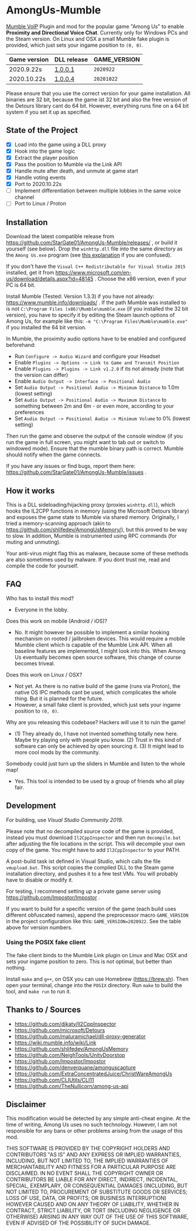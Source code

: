 # AmongUs-Mumble
[Mumble VoIP](https://www.mumble.info/) Plugin and mod for the popular game "Among Us" to enable **Proximity and Directional Voice Chat**. Currently only for Windows PCs and the Steam version. On Linux and OSX a small Mumble fake plugin is provided, which just sets your ingame position to `(0, 0)`.

| Game version | DLL release                                                                   | GAME_VERSION |
| ------------ | ----------------------------------------------------------------------------- | ------------ |
| 2020.9.22s   | [1.0.0.1](https://github.com/StarGate01/AmongUs-Mumble/releases/tag/v1.0.0.1) | `2020922`    |
| 2020.10.22s  | [1.0.0.4](https://github.com/StarGate01/AmongUs-Mumble/releases/tag/v1.0.0.4) | `20201022`   |

Please ensure that you use the correct version for your game installation. All binaries are 32 bit, because the game ist 32 bit and also the free version of the Detours library cant do 64 bit. However, everything runs fine on a 64 bit system if you set it up as specified.

## State of the Project

 - [x] Load into the game using a DLL proxy
 - [x] Hook into the game logic
 - [x] Extract the player position
 - [x] Pass the position to Mumble via the Link API
 - [x] Handle mute after death, and unmute at game start
 - [x] Handle voting events
 - [x] Port to 2020.10.22s
 - [ ] Implement differentiation between multiple lobbies in the same voice channel
 - [ ] Port to Linux / Proton

## Installation

Download the latest compatible release from https://github.com/StarGate01/AmongUs-Mumble/releases/ , or build it yourself (see below). Drop the `winhttp.dll` file into the same directory as the `Among Us.exe` program (see [this explanation](https://github.com/StarGate01/AmongUs-Mumble/issues/1#issuecomment-723373278) if you are confused). 

If you don't have the `Visual C++ Redistributable for Visual Studio 2015` installed, get it from https://www.microsoft.com/en-us/download/details.aspx?id=48145 . Choose the x86 version, even if your PC is 64 bit.

Install Mumble (Tested: Version 1.3.3) if you have not already: https://www.mumble.info/downloads/ . If the path Mumble was installed to is not `C:\Program Files (x86)\Mumble\mumble.exe` (if you installed the 32 bit version), you have to specify it by editing the Steam launch options of Among Us, for example like this: `-m "C:\Program Files\Mumble\mumble.exe"` if you installed the 64 bit version.

In Mumble, the proximity audio options have to be enabled and configured beforehand:
 - Run `Configure -> Audio Wizard` and configure your Headset
 - Enable `Plugins -> Options -> Link to Game and Transmit Position`
 - Enable `Plugins -> Plugins -> Link v1.2.0` if its not already (note that the version can differ)
 - Enable `Audio Output -> Interface -> Positional Audio`
 - Set `Audio Output -> Positional Audio -> Minimum Distance` to 1.0m (lowest setting)
 - Set `Audio Output -> Positional Audio -> Maximum Distance` to something between 2m and 6m - or even more, according to your preferences
 - Set `Audio Output -> Positional Audio -> Minimum Volume` to 0% (lowest setting)
 
Then run the game and observe the output of the console window (if you run the game in full screen, you might want to tab out or switch to windowed mode). Ensure that the mumble binary path is correct. Mumble should notify when the game connects.

If you have any issues or find bugs, report them here: https://github.com/StarGate01/AmongUs-Mumble/issues .

## How it works

This is a DLL sideloading/hijacking proxy (proxies `winhttp.dll`), which hooks the IL2CPP functions in memory (using the Microsoft Detours library) and exposes the game state to Mumble via shared memory. Originally, I tried a memory-scanning approach (akin to https://github.com/shlifedev/AmongUsMemory/), but this proved to be way to slow. In addition, Mumble is instrumented using RPC commands (for muting and unmuting).

Your anti-virus might flag this as malware, because some of these methods are also sometimes used by malware. If you dont trust me, read and compile the code for yourself.

## FAQ

Who has to install this mod?
 - Everyone in the lobby.

Does this work on mobile (Android / iOS)?
 - No. It might however be possible to implement a similar hooking mechanism on rooted / jailbroken devices. This would require a mobile Mumble client which is capable of the Mumble Link API. When all baseline features are implemented, I might look into this. When Among Us eventually becomes open source software, this change of course becomes triveal.
 
Does this work on Linux / OSX?
 - Not yet. As there is no native build of the game (runs via Proton), the native OS IPC methods cant be used, which complicates the whole thing. But it is planned for the future.
 - However, a small fake client is provided, which just sets your ingame position to `(0, 0)`.

Why are you releasing this codebase? Hackers will use it to ruin the game!
 - (1) They already do, I have not invented something totally new here. Maybe try playing only with people you know. (2) Trust in this kind of software can only be achieved by open sourcing it. (3) It might lead to more cool mods by the community.
 
Somebody could just turn up the sliders in Mumble and listen to the whole map!
 - Yes. This tool is intended to be used by a group of friends who all play fair.

## Development

For building, use *Visual Studio Community 2019*.

Please note that no decompiled source code of the game is provided, instead you must download `Il2CppInspector` and then run `decompile.bat` after adjusting the file locations in the script. This will decompile your own copy of the game. You might have to add `Il2CppInspector` to your PATH.

A post-build task ist defined in Visual Studio, which calls the file `vmupload.bat`. This script copies the compiled DLL to the Steam game installation directory, and pushes it to a few test VMs. You will probably have to disable or modify it. 

For testing, I recommend setting up a private game server using https://github.com/Impostor/Impostor .

If you want to build for a specific version of the game (each build uses different obfuscated names), append the preprocessor macro `GAME_VERSION` in the project configuration like this: `GAME_VERSION=2020922`. See the table above for version numbers.

### Using the POSIX fake client

The fake client binds to the Mumble Link plugin on Linux and Mac OSX and sets your ingame position to zero. This is not optimal, but better than nothing.

Install `make` and `g++`, on OSX you can use Homebrew (https://brew.sh). Then open your terminal, change into the `POSIX` directory. Run `make` to build the tool, and `make run` to run it.

## Thanks to / Sources

 - https://github.com/djkaty/Il2CppInspector
 - https://github.com/microsoft/Detours
 - https://github.com/maluramichael/dll-proxy-generator
 - https://wiki.mumble.info/wiki/Link
 - https://github.com/shlifedev/AmongUsMemory
 - https://github.com/NeighTools/UnityDoorstop
 - https://github.com/Impostor/Impostor
 - https://github.com/denverquane/amonguscapture
 - https://github.com/ExtraConcentratedJuice/ChristWareAmongUs
 - https://github.com/CLIUtils/CLI11
 - https://github.com/TheNullicorn/among-us-api


## Disclaimer

This modification would be detected by any simple anti-cheat engine. At the time of writing, Among Us uses no such technology. However, I am not responsible for any bans or other problems arising from the usage of this mod. 

THIS SOFTWARE IS PROVIDED BY THE COPYRIGHT HOLDERS AND CONTRIBUTORS
"AS IS" AND ANY EXPRESS OR IMPLIED WARRANTIES, INCLUDING, BUT NOT
LIMITED TO, THE IMPLIED WARRANTIES OF MERCHANTABILITY AND FITNESS FOR
A PARTICULAR PURPOSE ARE DISCLAIMED. IN NO EVENT SHALL THE COPYRIGHT
OWNER OR CONTRIBUTORS BE LIABLE FOR ANY DIRECT, INDIRECT, INCIDENTAL,
SPECIAL, EXEMPLARY, OR CONSEQUENTIAL DAMAGES (INCLUDING, BUT NOT
LIMITED TO, PROCUREMENT OF SUBSTITUTE GOODS OR SERVICES; LOSS OF USE,
DATA, OR PROFITS; OR BUSINESS INTERRUPTION) HOWEVER CAUSED AND ON ANY
THEORY OF LIABILITY, WHETHER IN CONTRACT, STRICT LIABILITY, OR TORT
(INCLUDING NEGLIGENCE OR OTHERWISE) ARISING IN ANY WAY OUT OF THE USE
OF THIS SOFTWARE, EVEN IF ADVISED OF THE POSSIBILITY OF SUCH DAMAGE.
